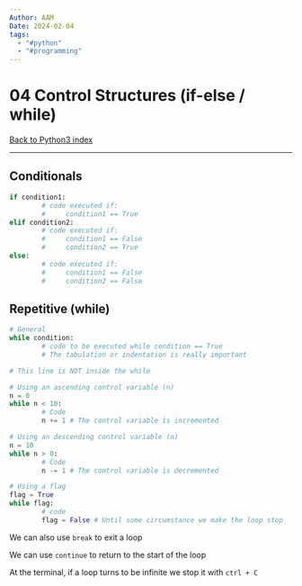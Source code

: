 ```yaml
---
Author: AAM
Date: 2024-02-04
tags:
  - "#python"
  - "#programming"
---
```

# 04 Control Structures (if-else / while)

[Back to Python3 index](../index.md)

---

## Conditionals

```python
if condition1:
		# code executed if:
        #     condition1 == True
elif condition2:
		# code executed if:
        #     condition1 == False
        #     condition2 == True
else:
		# code executed if:
        #     condition1 == False
        #     condition2 == False
```

## Repetitive (while)

```python
# General
while condition:
		# code to be executed while condition == True
        # The tabulation or indentation is really important

# This line is NOT inside the while
```

```python
# Using an ascending control variable (n)
n = 0
while n < 10:
		# Code
		n += 1 # The control variable is incremented
```
```python
# Using an descending control variable (n)
n = 10
while n > 0:
		# Code
		n -= 1 # The control variable is decremented
```

```python
# Using a flag
flag = True
while flag:
		# code
		flag = False # Until some circumstance we make the loop stop
```

We can also use `break` to exit a loop

We can use `continue` to return to the start of the loop 

At the terminal, if a loop turns to be infinite we stop it with `ctrl + C`